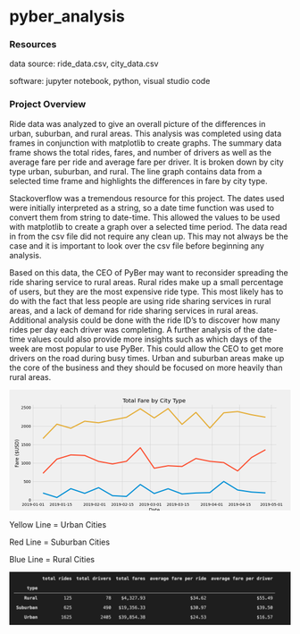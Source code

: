# pyber_analysis

### Resources 
data source: ride_data.csv, city_data.csv

software: jupyter notebook, python, visual studio code 


### Project Overview
Ride data was analyzed to give an overall picture of the differences in urban, suburban, and rural areas. This analysis was completed using data frames in conjunction with matplotlib to create graphs. The summary data frame shows the total rides, fares, and number of drivers as well as the average fare per ride and average fare per driver. It is broken down by city type urban, suburban, and rural. The line graph contains data from a selected time frame and highlights the differences in fare by city type. 

Stackoverflow was a tremendous resource for this project. The dates used were initially interpreted as a string, so a date time function was used to convert them from string to date-time. This allowed the values to be used with matplotlib to create a graph over a selected time period. The data read in from the csv file did not require any clean up. This may not always be the case and it is important to look over the csv file before beginning any analysis. 

Based on this data, the CEO of PyBer may want to reconsider spreading the ride sharing service to rural areas. Rural rides make up a small percentage of users, but they are the most expensive ride type. This most likely has to do with the fact that less people are using ride sharing services in rural areas, and a lack of demand for ride sharing services in rural areas. Additional analysis could be done with the ride ID’s to discover how many rides per day each driver was completing. A further analysis of the date-time values could also provide more insights such as which days of the week are most popular to use PyBer. This could allow the CEO to get more drivers on the road during busy times. Urban and suburban areas make up the core of the business and they should be focused on more heavily than rural areas.  


![Total Fares By City Type](fig8.png)

Yellow Line = Urban Cities

Red Line = Suburban Cities

Blue Line = Rural Cities

![Summary DataFrame](PyBer_dataframe.png)



